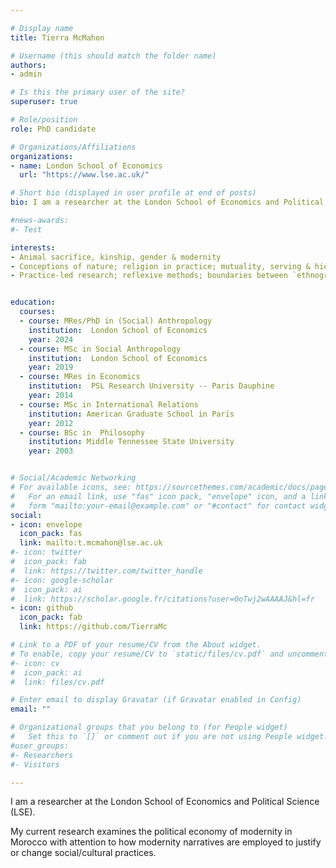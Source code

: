 ```yaml
---

# Display name
title: Tierra McMahon

# Username (this should match the folder name)
authors:
- admin

# Is this the primary user of the site?
superuser: true

# Role/position
role: PhD candidate

# Organizations/Affiliations
organizations:
- name: London School of Economics
  url: "https://www.lse.ac.uk/"

# Short bio (displayed in user profile at end of posts)
bio: I am a researcher at the London School of Economics and Political Science (LSE). My research examines the political economy of modernity in Morocco with attention to how modernity narratives are employed to justify or change social/cultural practices. 

#news-awards: 
#- Test

interests:
- Animal sacrifice, kinship, gender & modernity 
- Conceptions of nature; religion in practice; mutuality, serving & hierarchy
- Practice-led research; reflexive methods; boundaries between `ethnographic' fieldwork & theory; the quantitative-qualitative research methods divide construct


education:
  courses:
  - course: MRes/PhD in (Social) Anthropology
    institution:  London School of Economics
    year: 2024  
  - course: MSc in Social Anthropology
    institution:  London School of Economics 
    year: 2019  
  - course: MRes in Economics
    institution:  PSL Research University -- Paris Dauphine
    year: 2014  
  - course: MSc in International Relations
    institution: American Graduate School in Paris
    year: 2012
  - course: BSc in  Philosophy
    institution: Middle Tennessee State University
    year: 2003


# Social/Academic Networking
# For available icons, see: https://sourcethemes.com/academic/docs/page-builder/#icons
#   For an email link, use "fas" icon pack, "envelope" icon, and a link in the
#   form "mailto:your-email@example.com" or "#contact" for contact widget.
social:
- icon: envelope
  icon_pack: fas
  link: mailto:t.mcmahon@lse.ac.uk
#- icon: twitter
#  icon_pack: fab
#  link: https://twitter.com/twitter_handle
#- icon: google-scholar
#  icon_pack: ai
#  link: https://scholar.google.fr/citations?user=0oTwj2wAAAAJ&hl=fr
- icon: github
  icon_pack: fab
  link: https://github.com/TierraMc

# Link to a PDF of your resume/CV from the About widget.
# To enable, copy your resume/CV to `static/files/cv.pdf` and uncomment the lines below.
#- icon: cv
#  icon_pack: ai
#  link: files/cv.pdf

# Enter email to display Gravatar (if Gravatar enabled in Config)
email: ""

# Organizational groups that you belong to (for People widget)
#   Set this to `[]` or comment out if you are not using People widget.
#user_groups:
#- Researchers
#- Visitors

---
```

I am a researcher at the London School of Economics and Political Science (LSE).

My current research examines the political economy of modernity in Morocco with attention to how modernity narratives are employed to justify or change social/cultural practices. 